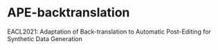# APE-backtranslation
EACL2021: Adaptation of Back-translation to Automatic Post-Editing for Synthetic Data Generation
